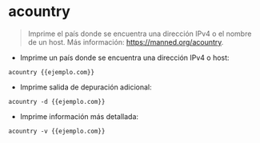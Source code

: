 # acountry

> Imprime el país donde se encuentra una dirección IPv4 o el nombre de un host.
> Más información: <https://manned.org/acountry>.

- Imprime un país donde se encuentra una dirección IPv4 o host:

`acountry {{ejemplo.com}}`

- Imprime salida de depuración adicional:

`acountry -d {{ejemplo.com}}`

- Imprime información más detallada:

`acountry -v {{ejemplo.com}}`
